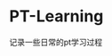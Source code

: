 












































































































# PT-Learning
记录一些日常的pt学习过程
